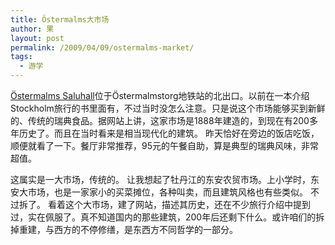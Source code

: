 ```yaml
---
title: Östermalms大市场
author: 果
layout: post
permalink: /2009/04/09/ostermalms-market/
tags:
  - 游学
---
```

[Östermalms Saluhall](http://www.saluhallen.com/)位于Östermalmstorg地铁站的北出口。以前在一本介绍Stockholm旅行的书里面有，不过当时没怎么注意。只是说这个市场能够买到新鲜的、传统的瑞典食品。据网站上讲，这家市场是1888年建造的，到现在有200多年历史了。而且在当时看来是相当现代化的建筑。
昨天恰好在旁边的饭店吃饭，顺便就看了一下。餐厅非常推荐，95元的午餐自助，算是典型的瑞典风味，非常超值。

这属实是一大市场，传统的。
让我想起了牡丹江的东安农贸市场。上小学时，东安大市场，也是一家家小的买菜摊位，各种叫卖，而且建筑风格也有些类似。
不过拆了。
看着这个大市场，建了网站，描述其历史，还在不少旅行介绍中提到过，实在佩服了。真不知道国内的那些建筑，200年后还剩下什么。或许咱们的拆掉重建，与西方的不停修缮，是东西方不同哲学的一部分。